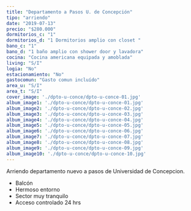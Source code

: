 ```yaml
---
title: "Departamento a Pasos U. de Concepción"
tipo: "arriendo"
date: "2019-07-13"
precio: "$280.000"
dormitorios_c: "1"
dormitorios_d: "1 Dormitorios amplio con closet "
bano_c: "1"
bano_d: "1 baño amplio con shower door y lavadora"
cocina: "Cocina americana equipada y amoblada"
living: "S/I"
logia: "No"
estacionamiento: "No"
gastocomun: "Gasto comun incluído"
area_u: "S/I"
area_t: "S/I"
cover_image: './dpto-u-conce/dpto-u-conce-01.jpg'
album_image1: './dpto-u-conce/dpto-u-conce-01.jpg'
album_image2: './dpto-u-conce/dpto-u-conce-02.jpg'
album_image3: './dpto-u-conce/dpto-u-conce-03.jpg'
album_image4: './dpto-u-conce/dpto-u-conce-04.jpg'
album_image5: './dpto-u-conce/dpto-u-conce-05.jpg'
album_image6: './dpto-u-conce/dpto-u-conce-06.jpg'
album_image7: './dpto-u-conce/dpto-u-conce-07.jpg'
album_image8: './dpto-u-conce/dpto-u-conce-08.jpg'
album_image9: './dpto-u-conce/dpto-u-conce-09.jpg'
album_image10: './dpto-u-conce/dpto-u-conce-10.jpg'
---
```


Arriendo departamento nuevo a pasos de Universidad de Concepcion.

* Balcón 
* Hermoso entorno
* Sector muy tranquilo
* Acceso controlado 24 hrs

